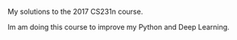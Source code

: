 My solutions to the 2017 CS231n course.

Im am doing this course to improve my Python and Deep Learning.
